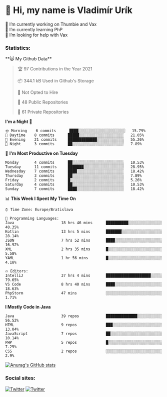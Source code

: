 <h1> 👋 Hi, my name is Vladimír Urík</h1>
<p>
 🔭 I’m currently working on Thumbie and Vax<br>
 🌱 I’m currently learning PhP<br>
 🤔 I’m looking for help with Vax<br>
</p>
<h3>Statistics:</h3>
<!--START_SECTION:waka-->
**🐱 My Github Data** 

> 🏆 97 Contributions in the Year 2021
 > 
> 📦 344.1 kB Used in Github's Storage 
 > 
> 🚫 Not Opted to Hire
 > 
> 📜 48 Public Repositories 
 > 
> 🔑 61 Private Repositories  
 > 
**I'm a Night 🦉** 

```text
🌞 Morning    6 commits      ████░░░░░░░░░░░░░░░░░░░░░   15.79% 
🌆 Daytime    8 commits      █████░░░░░░░░░░░░░░░░░░░░   21.05% 
🌃 Evening    21 commits     █████████████░░░░░░░░░░░░   55.26% 
🌙 Night      3 commits      ██░░░░░░░░░░░░░░░░░░░░░░░   7.89%

```
📅 **I'm Most Productive on Tuesday** 

```text
Monday       4 commits      ██░░░░░░░░░░░░░░░░░░░░░░░   10.53% 
Tuesday      11 commits     ███████░░░░░░░░░░░░░░░░░░   28.95% 
Wednesday    7 commits      ████░░░░░░░░░░░░░░░░░░░░░   18.42% 
Thursday     3 commits      ██░░░░░░░░░░░░░░░░░░░░░░░   7.89% 
Friday       2 commits      █░░░░░░░░░░░░░░░░░░░░░░░░   5.26% 
Saturday     4 commits      ██░░░░░░░░░░░░░░░░░░░░░░░   10.53% 
Sunday       7 commits      ████░░░░░░░░░░░░░░░░░░░░░   18.42%

```


📊 **This Week I Spent My Time On** 

```text
⌚︎ Time Zone: Europe/Bratislava

💬 Programming Languages: 
Java                     18 hrs 46 mins      ██████████░░░░░░░░░░░░░░░   40.35% 
Kotlin                   13 hrs 5 mins       ███████░░░░░░░░░░░░░░░░░░   28.14% 
JSON                     7 hrs 52 mins       ████░░░░░░░░░░░░░░░░░░░░░   16.92% 
XML                      2 hrs 35 mins       █░░░░░░░░░░░░░░░░░░░░░░░░   5.58% 
YAML                     1 hr 56 mins        █░░░░░░░░░░░░░░░░░░░░░░░░   4.18%

🔥 Editors: 
IntelliJ                 37 hrs 4 mins       ████████████████████░░░░░   79.65% 
VS Code                  8 hrs 40 mins       ████░░░░░░░░░░░░░░░░░░░░░   18.63% 
PhpStorm                 47 mins             ░░░░░░░░░░░░░░░░░░░░░░░░░   1.71%

```

**I Mostly Code in Java** 

```text
Java                     39 repos            ██████████████░░░░░░░░░░░   56.52% 
HTML                     9 repos             ███░░░░░░░░░░░░░░░░░░░░░░   13.04% 
JavaScript               7 repos             ██░░░░░░░░░░░░░░░░░░░░░░░   10.14% 
PHP                      5 repos             █░░░░░░░░░░░░░░░░░░░░░░░░   7.25% 
CSS                      2 repos             ░░░░░░░░░░░░░░░░░░░░░░░░░   2.9%

```



<!--END_SECTION:waka-->

[![Anurag's GitHub stats](https://github-readme-stats.vercel.app/api?username=vladimir-urik)](https://github.com/anuraghazra/github-readme-stats)

<h3>Social sites:</h3>
<p><a href="https://twitter.com/GGGEDR" target="_blank"><img alt="Twitter" src="https://img.shields.io/badge/twitter-%231DA1F2.svg?&style=for-the-badge&logo=twitter&logoColor=white" /></a> <a href="https://www.reddit.com/user/GGGEDR" target="_blank"><img alt="Twitter" src="https://img.shields.io/badge/reddit-%23FE6262.svg?&style=for-the-badge&logo=reddit&logoColor=white" /></a>
</p>
